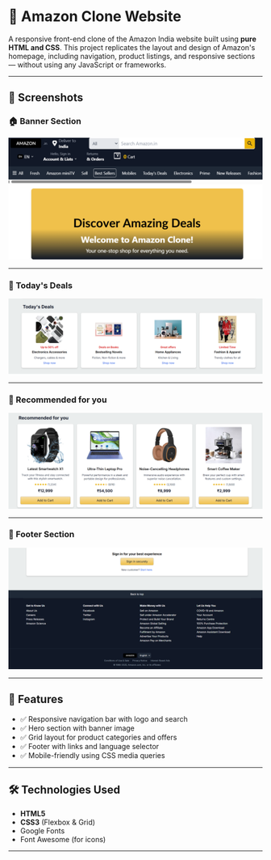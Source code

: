 # 🛒 Amazon Clone Website

A responsive front-end clone of the Amazon India website built using **pure HTML and CSS**. This project replicates the layout and design of Amazon's homepage, including navigation, product listings, and responsive sections — without using any JavaScript or frameworks.

---

## 📸 Screenshots

### 🏠 Banner Section

<img src="assets./Screenshot 2025-07-26 000540.png" width=600>

---

### 🧾 Today's Deals

<img src="assets./Screenshot 2025-07-26 000607.png" width=600>


---

### 📱 Recommended for you

<img src="assets./Screenshot 2025-07-26 000631.png" width=600>

---

### 📱 Footer Section

<img src="assets./Screenshot 2025-07-26 000647.png" width=600>

---

## 🧩 Features

- ✅ Responsive navigation bar with logo and search
- ✅ Hero section with banner image
- ✅ Grid layout for product categories and offers
- ✅ Footer with links and language selector
- ✅ Mobile-friendly using CSS media queries

---

## 🛠️ Technologies Used

- **HTML5**
- **CSS3** (Flexbox & Grid)
- Google Fonts
- Font Awesome (for icons)

---
